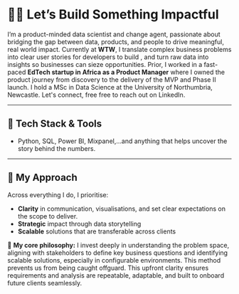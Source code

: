 # 👋🏽 Let’s Build Something Impactful
I’m a product-minded data scientist and change agent, passionate about bridging the gap between data, products, and people to drive meaningful, real world impact.
Currently at **WTW**, I translate complex business problems into clear user stories for developers to build , and turn raw data into insights so businesses can sieze opportunities.
Prior, I worked in a fast-paced **EdTech startup in Africa as a Product Manager** where I owned the product journey from discovery to the delivery of the MVP and Phase II launch. I hold a MSc in Data Science at the University of Northumbria, Newcastle. Let's connect, free free to reach out on LinkedIn.

---
## 🧰 Tech Stack & Tools
- Python, SQL, Power BI, Mixpanel,…and anything that helps uncover the story behind the numbers. 

---
## 💬 My Approach
Across everything I do, I prioritise:
- **Clarity** in communication, visualisations, and set clear expectations on the scope to deliver. 
- **Strategic** impact through data storytelling
- **Scalable** solutions that are transferable across clients

🧐 **My core philosophy:** I invest deeply in understanding the problem space, aligning with stakeholders to define key business questions and identifying scalable solutions, especially in configurable environments. This method prevents us from being caught offguard. This upfront clarity ensures requirements and analysis are repeatable, adaptable, and built to onboard future clients seamlessly.


